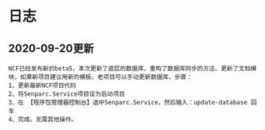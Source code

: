 # 日志

## 2020-09-20更新

    NCF已经发布新的beta5，本次更新了底层的数据库、重构了数据库同步的方法、更新了文档模块，如果新项目建议用新的模板，老项目可以手动更新数据库，步骤：
    1、更新最新NCF项目代码
    2、将Senparc.Service项目设为启动项目
    3、在 【程序包管理器控制台】选中Senparc.Service，然后输入：update-database 回车
    4、完成。无需其他操作。